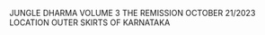 JUNGLE DHARMA VOLUME 3
    THE REMISSION
OCTOBER 21/2023  LOCATION OUTER SKIRTS OF KARNATAKA 
<!---
dcarteldheal/dcarteldheal is a ✨ special ✨ repository because its `README.md` (this file) appears on your GitHub profile.
You can click the Preview link to take a look at your changes.
--->
